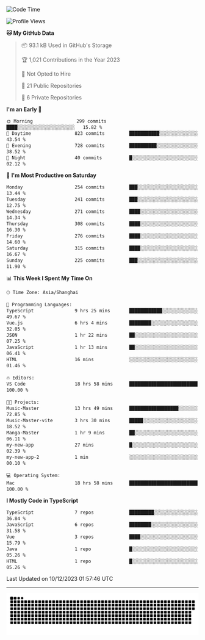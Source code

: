 <!--
<picture>
  <source
    srcset="https://github-readme-stats.vercel.app/api?username=kevinxft&show_icons=true&theme=dark"
    media="(prefers-color-scheme: dark)"
  />
  <source
    srcset="https://github-readme-stats.vercel.app/api?username=kevinxft&show_icons=true"
    media="(prefers-color-scheme: light), (prefers-color-scheme: no-preference)"
  />
  <img src="https://github-readme-stats.vercel.app/api?username=kevinxft&show_icons=true" />
</picture>
-->

<!--START_SECTION:waka-->
![Code Time](http://img.shields.io/badge/Code%20Time-1%2C373%20hrs%2030%20mins-blue)

![Profile Views](http://img.shields.io/badge/Profile%20Views-0-blue)

**🐱 My GitHub Data** 

> 📦 93.1 kB Used in GitHub's Storage 
 > 
> 🏆 1,021 Contributions in the Year 2023
 > 
> 🚫 Not Opted to Hire
 > 
> 📜 21 Public Repositories 
 > 
> 🔑 6 Private Repositories 
 > 
**I'm an Early 🐤** 

```text
🌞 Morning                299 commits         ████░░░░░░░░░░░░░░░░░░░░░   15.82 % 
🌆 Daytime                823 commits         ███████████░░░░░░░░░░░░░░   43.54 % 
🌃 Evening                728 commits         ██████████░░░░░░░░░░░░░░░   38.52 % 
🌙 Night                  40 commits          █░░░░░░░░░░░░░░░░░░░░░░░░   02.12 % 
```
📅 **I'm Most Productive on Saturday** 

```text
Monday                   254 commits         ███░░░░░░░░░░░░░░░░░░░░░░   13.44 % 
Tuesday                  241 commits         ███░░░░░░░░░░░░░░░░░░░░░░   12.75 % 
Wednesday                271 commits         ████░░░░░░░░░░░░░░░░░░░░░   14.34 % 
Thursday                 308 commits         ████░░░░░░░░░░░░░░░░░░░░░   16.30 % 
Friday                   276 commits         ████░░░░░░░░░░░░░░░░░░░░░   14.60 % 
Saturday                 315 commits         ████░░░░░░░░░░░░░░░░░░░░░   16.67 % 
Sunday                   225 commits         ███░░░░░░░░░░░░░░░░░░░░░░   11.90 % 
```


📊 **This Week I Spent My Time On** 

```text
🕑︎ Time Zone: Asia/Shanghai

💬 Programming Languages: 
TypeScript               9 hrs 25 mins       ████████████░░░░░░░░░░░░░   49.67 % 
Vue.js                   6 hrs 4 mins        ████████░░░░░░░░░░░░░░░░░   32.05 % 
JSON                     1 hr 22 mins        ██░░░░░░░░░░░░░░░░░░░░░░░   07.25 % 
JavaScript               1 hr 13 mins        ██░░░░░░░░░░░░░░░░░░░░░░░   06.41 % 
HTML                     16 mins             ░░░░░░░░░░░░░░░░░░░░░░░░░   01.46 % 

🔥 Editors: 
VS Code                  18 hrs 58 mins      █████████████████████████   100.00 % 

🐱‍💻 Projects: 
Music-Master             13 hrs 49 mins      ██████████████████░░░░░░░   72.85 % 
Music-Master-vite        3 hrs 30 mins       █████░░░░░░░░░░░░░░░░░░░░   18.52 % 
Manga-Master             1 hr 9 mins         ██░░░░░░░░░░░░░░░░░░░░░░░   06.11 % 
my-new-app               27 mins             █░░░░░░░░░░░░░░░░░░░░░░░░   02.39 % 
my-new-app-2             1 min               ░░░░░░░░░░░░░░░░░░░░░░░░░   00.10 % 

💻 Operating System: 
Mac                      18 hrs 58 mins      █████████████████████████   100.00 % 
```

**I Mostly Code in TypeScript** 

```text
TypeScript               7 repos             █████████░░░░░░░░░░░░░░░░   36.84 % 
JavaScript               6 repos             ████████░░░░░░░░░░░░░░░░░   31.58 % 
Vue                      3 repos             ████░░░░░░░░░░░░░░░░░░░░░   15.79 % 
Java                     1 repo              █░░░░░░░░░░░░░░░░░░░░░░░░   05.26 % 
HTML                     1 repo              █░░░░░░░░░░░░░░░░░░░░░░░░   05.26 % 
```




 Last Updated on 10/12/2023 01:57:46 UTC
<!--END_SECTION:waka-->

---

<picture>
  <source media="(prefers-color-scheme: dark)" srcset="https://raw.githubusercontent.com/kevinxft/kevinxft/output/github-contribution-grid-snake-dark.svg">
  <source media="(prefers-color-scheme: light)" srcset="https://raw.githubusercontent.com/kevinxft/kevinxft/output/github-contribution-grid-snake.svg">
  <img alt="github contribution grid snake animation" src="https://raw.githubusercontent.com/kevinxft/kevinxft/output/github-contribution-grid-snake.svg">
</picture>